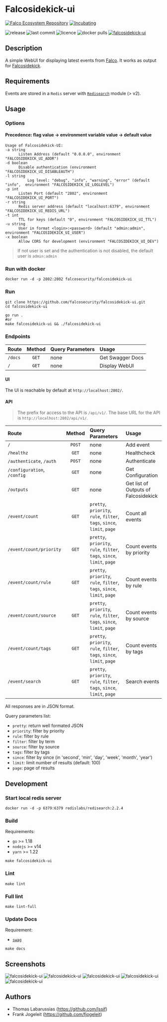 # Falcosidekick-ui

[![Falco Ecosystem Repository](https://github.com/falcosecurity/evolution/blob/main/repos/badges/falco-ecosystem-blue.svg)](https://github.com/falcosecurity/evolution/blob/main/REPOSITORIES.md#ecosystem-scope) [![Incubating](https://img.shields.io/badge/status-incubating-orange?style=for-the-badge)](https://github.com/falcosecurity/evolution/blob/main/REPOSITORIES.md#incubating)


![release](https://flat.badgen.net/github/release/falcosecurity/falcosidekick-ui/latest?color=green) ![last commit](https://flat.badgen.net/github/last-commit/falcosecurity/falcosidekick-ui) ![licence](https://flat.badgen.net/badge/license/Apache/blue) ![docker pulls](https://flat.badgen.net/docker/pulls/falcosecurity/falcosidekick-ui?icon=docker) [![falcosidekick-ui](https://circleci.com/gh/falcosecurity/falcosidekick-ui.svg?style=shield)](https://circleci.com/gh/falcosecurity/falcosidekick-ui)

## Description

A simple WebUI for displaying latest events from [Falco](https://falco.org). It works as output for [Falcosidekick](https://github.com/falcosecurity/falcosidekick).

## Requirements

Events are stored in a `Redis` server with [`Redisearch`](https://github.com/RediSearch/RediSearch) module (> v2).

## Usage

### Options
#### Precedence: flag value -> environment variable value -> default value

```shell
Usage of Falcosidekick-UI:  
-a string
      Listen Address (default "0.0.0.0", environment "FALCOSIDEKICK_UI_ADDR")
-d boolean
      Disable authentication (environment "FALCOSIDEKICK_UI_DISABLEAUTH")
-l string   
          Log level: "debug", "info", "warning", "error" (default "info",  environment "FALCOSIDEKICK_UI_LOGLEVEL")
-p int
      Listen Port (default "2802", environment "FALCOSIDEKICK_UI_PORT")
-r string
      Redis server address (default "localhost:6379", environment "FALCOSIDEKICK_UI_REDIS_URL")
-t int
      TTL for keys (default "0", environment "FALCOSIDEKICK_UI_TTL")
-u string  
      User in format <login>:<password> (default "admin:admin", environment "FALCOSIDEKICK_UI_USER")
-x boolean
      Allow CORS for development (environment "FALCOSIDEKICK_UI_DEV")
```

> If not user is set and the authentication is not disabled, the default user is `admin:admin`

### Run with docker

```shell
docker run -d -p 2802:2802 falcosecurity/falcosidekick-ui
```

### Run

```
git clone https://github.com/falcosecurity/falcosidekick-ui.git
cd falcosidekick-ui

go run .
#or
make falcosidekick-ui && ./falcosidekick-ui
```

### Endpoints

| Route   | Method | Query Parameters | Usage            |
| :------ | :----: | :--------------- | :--------------- |
| `/docs` | `GET`  | none             | Get Swagger Docs |
| `/`     | `GET`  | none             | Display WebUI    |

#### UI

The UI is reachable by default at `http://localhost:2802/`.

#### API

> The prefix for access to the API is `/api/v1/`.
> The base URL for the API is `http://localhost:2802/api/v1/`.

| Route                       | Method | Query Parameters                                                         | Usage                                |
| :-------------------------- | :----: | :----------------------------------------------------------------------- | :----------------------------------- |
| `/`                         | `POST` | none                                                                     | Add event                            |
| `/healthz`                  | `GET`  | none                                                                     | Healthcheck                          |
| `/authenticate`, `/auth`    | `POST` | none                                                                     | Authenticate                         |
| `/configuration`, `/config` | `GET`  | none                                                                     | Get Configuration                    |
| `/outputs`                  | `GET`  | none                                                                     | Get list of Outputs of Falcosidekick |
| `/event/count`              | `GET`  | `pretty`, `priority`, `rule`, `filter`, `tags`, `since`, `limit`, `page` | Count all events                     |
| `/event/count/priority`     | `GET`  | `pretty`, `priority`, `rule`, `filter`, `tags`, `since`, `limit`, `page` | Count events by priority             |
| `/event/count/rule`         | `GET`  | `pretty`, `priority`, `rule`, `filter`, `tags`, `since`, `limit`, `page` | Count events by rule                 |
| `/event/count/source`       | `GET`  | `pretty`, `priority`, `rule`, `filter`, `tags`, `since`, `limit`, `page` | Count events by source               |
| `/event/count/tags`         | `GET`  | `pretty`, `priority`, `rule`, `filter`, `tags`, `since`, `limit`, `page` | Count events by tags                 |
| `/event/search`             | `GET`  | `pretty`, `priority`, `rule`, `filter`, `tags`, `since`, `limit`, `page` | Search events                        |

All responses are in JSON format.

Query parameters list:
* `pretty`: return well formated JSON
* `priority`: filter by priority
* `rule`: filter by rule
* `filter`: filter by term
* `source`: filter by source
* `tags`: filter by tags
* `since`: filter by since (in 'second', 'min', 'day', 'week', 'month', 'year')
* `limit`: limit number of results (default: 100)
* `page`: page of results

## Development

### Start local redis server

```shell
docker run -d -p 6379:6379 redislabs/redisearch:2.2.4
```

### Build

Requirements:
* `go` >= 1.18
* `nodejs` >= v14
* `yarn` >= 1.22

```shell
make falcosidekick-ui
```

### Lint

```shell
make lint
```

### Full lint

```shell
make lint-full
```

### Update Docs

Requirement:
* [`swag`](https://github.com/swaggo/swag)

```shell
make docs
```

## Screenshots

![falcosidekick-ui](imgs/webui_01.png)
![falcosidekick-ui](imgs/webui_02.png)
![falcosidekick-ui](imgs/webui_03.png)
![falcosidekick-ui](imgs/webui_04.png)
![falcosidekick-ui](imgs/webui_05.png)

## Authors

* Thomas Labarussias (https://github.com/Issif)
* Frank Jogeleit (https://github.com/fjogeleit)
